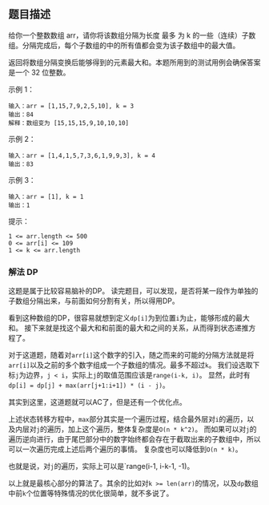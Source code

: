 ## 题目描述
给你一个整数数组 arr，请你将该数组分隔为长度 最多 为 k 的一些（连续）子数组。分隔完成后，每个子数组的中的所有值都会变为该子数组中的最大值。

返回将数组分隔变换后能够得到的元素最大和。本题所用到的测试用例会确保答案是一个 32 位整数。

示例 1：
```
输入：arr = [1,15,7,9,2,5,10], k = 3
输出：84
解释：数组变为 [15,15,15,9,10,10,10]
```
示例 2：
```
输入：arr = [1,4,1,5,7,3,6,1,9,9,3], k = 4
输出：83
```
示例 3：
```
输入：arr = [1], k = 1
输出：1
```

提示：
```
1 <= arr.length <= 500
0 <= arr[i] <= 109
1 <= k <= arr.length
```

### 解法 DP
这题是属于比较容易脑补的DP。
读完题目，可以发现，是否将某一段作为单独的子数组分隔出来，与前面如何分割有关，所以得用DP。

看到这种数组的DP，很容易就想到定义`dp[i]`为到位置`i`为止，能够形成的最大和。
接下来就是找这个最大和和前面的最大和之间的关系，从而得到状态递推方程了。

对于这道题，随着对`arr[i]`这个数字的引入，随之而来的可能的分隔方法就是将`arr[i]`以及之前的多个数字组成一个子数组的情况。最多不超过`k`。
我们设选取下标`j`为边界，`j < i`，实际上`j`的取值范围应该是`range(i-k, i)`。
显然，此时有`dp[i] = dp[j] + max(arr[j+1:i+1]) * (i - j)`。

其实到这里，这道题就可以AC了，但是还有一个优化点。

上述状态转移方程中，`max`部分其实是一个遍历过程，结合最外层对`i`的遍历，以及内层对`j`的遍历，加上这个遍历，整体复杂度是`O(n * k^2)`。
而如果可以对`j`的遍历逆向进行，由于尾巴部分中的数字始终都会存在于截取出来的子数组中，所以可以一次遍历完成上述后两个遍历的事情。
复杂度也可以降低到`O(n * k)`。

也就是说，对`j`的遍历，实际上可以是`range(i-1, i-k-1, -1)。

以上就是最核心部分的算法了。其余的比如对`k >= len(arr)`的情况，以及`dp`数组中前`k`个位置等特殊情况的优化很简单，就不多说了。